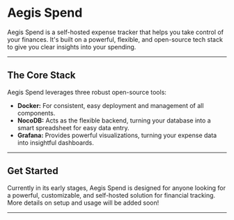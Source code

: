 # Aegis Spend

Aegis Spend is a self-hosted expense tracker that helps you take control of your finances. It's built on a powerful, flexible, and open-source tech stack to give you clear insights into your spending.

---

## The Core Stack

Aegis Spend leverages three robust open-source tools:

* **Docker:** For consistent, easy deployment and management of all components.
* **NocoDB:** Acts as the flexible backend, turning your database into a smart spreadsheet for easy data entry.
* **Grafana:** Provides powerful visualizations, turning your expense data into insightful dashboards.

---

## Get Started

Currently in its early stages, Aegis Spend is designed for anyone looking for a powerful, customizable, and self-hosted solution for financial tracking. More details on setup and usage will be added soon!

---
